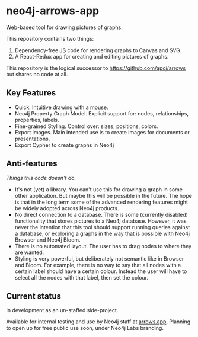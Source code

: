 # neo4j-arrows-app

Web-based tool for drawing pictures of graphs.

This repository contains two things:

1) Dependency-free JS code for rendering graphs to Canvas and SVG.
1) A React-Redux app for creating and editing pictures of graphs.

This repository is the logical successor to https://github.com/apcj/arrows but shares
no code at all.

## Key Features

* Quick: Intuitive drawing with a mouse.
* Neo4j Property Graph Model. Explicit support for: nodes, relationships, properties, labels.
* Fine-grained Styling. Control over: sizes, positions, colors.
* Export images. Main intended use is to create images for documents or presentations.
* Export Cypher to create graphs in Neo4j

## Anti-features

_Things this code doesn't do._

* It's not (yet) a library. You can't use this for drawing a graph in some other application.
  But maybe this will be possible in the future. The hope is that in the long term some of the
  advanced rendering features might be widely adopted across Neo4j products.
* No direct connection to a database. There is some (currently disabled) functionality that 
  stores pictures to a Neo4j database. However, it was never the intention that this tool should
  support running queries against a database, or exploring a graphs in the way that is possible
  with Neo4j Browser and Neo4j Bloom.
* There is no automated layout. The user has to drag nodes to where they are wanted.
* Styling is very powerful, but deliberately not semantic like in Browser and Bloom. For example,
  there is no way to say that all nodes with a certain label should have a certain colour.
  Instead the user will have to select all the nodes with that label, then set the colour.

## Current status

In development as an un-staffed side-project.

Available for internal testing and use by Neo4j staff at [arrows.app](https://arrows.app).
Planning to open up for free public use soon, under Neo4j Labs branding.  